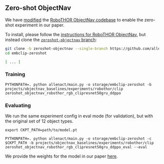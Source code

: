 ## Zero-shot ObjectNav

We have [modified](https://github.com/allenai/embodied-clip/compare/allenact...zeroshot-objectnav) the [RoboTHOR ObjectNav codebase](https://github.com/allenai/embodied-clip/tree/allenact) to enable the zero-shot experiment in our paper.

To install, please follow the [instructions for RoboTHOR ObjectNav](baselines_robothor_objectnav.md), but instead clone the [`zeroshot-objectnav` branch](https://github.com/allenai/embodied-clip/tree/zeroshot-objectnav):

```bash
git clone -b zeroshot-objectnav --single-branch https://github.com/allenai/embodied-clip.git embclip-zeroshot
cd embclip-zeroshot

[ ... ]
```

### Training

```
PYTHONPATH=. python allenact/main.py -o storage/embclip-zeroshot -b projects/objectnav_baselines/experiments/robothor/clip zeroshot_objectnav_robothor_rgb_clipresnet50gru_ddppo
```

### Evaluating

We run the same experiment config in eval mode (for validation), but with the original set of 12 object types.

```
export CKPT_PATH=path/to/model.pt

PYTHONPATH=. python allenact/main.py -o storage/embclip-zeroshot -c $CKPT_PATH -b projects/objectnav_baselines/experiments/robothor/clip zeroshot_objectnav_robothor_rgb_clipresnet50gru_ddppo_eval --eval
```

We provide the weights for the model in our paper [here](https://prior-model-weights.s3.us-east-2.amazonaws.com/embodied-ai/navigation/exp_Zeroshot-ObjectNav-RoboTHOR-RGB-ClipResNet50GRU-DDPPO__stage_00__steps_000055057640.pt).
